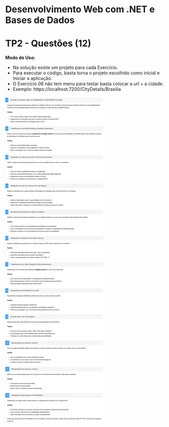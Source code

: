 # Desenvolvimento Web com .NET e Bases de Dados
# TP2 - Questões (12)
**Modo de Uso:**
- Na solução existe um projeto para cada Exercício.
- Para executar o código, basta torna o projeto escolhido como inicial e Iniciar a aplicação.
- O Exercício 08 não tem menu para testar basta colocar a url + a cidade. 
- Exemplo: https://localhost:7200/CityDetails/Brasilia


![Descrição](documentos/enunciado_TP2.png)
